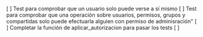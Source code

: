 [ ] Test para comprobar que un usuario solo puede verse a sí mismo
[ ] Test para comprobar que una operación sobre usuarios, permisos, grupos y compartidas solo puede efectuarla alguien con permiso de adminisración"
[ ] Completar la función de aplicar_autorizacion para pasar los tests
[ ] 